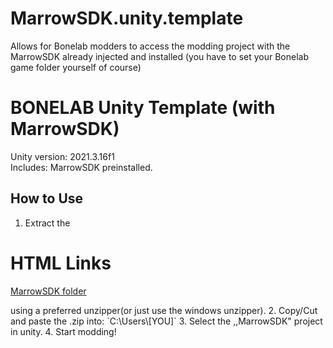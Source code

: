 # MarrowSDK.unity.template
Allows for Bonelab modders to access the modding project with the MarrowSDK already injected and installed (you have to set your Bonelab game folder yourself of course)

# BONELAB Unity Template (with MarrowSDK)

   Unity version: 2021.3.16f1  
   Includes: MarrowSDK preinstalled.

  ## How to Use
1. Extract the <!DOCTYPE html>
<html>
<body>

<h1>HTML Links</h1>

<p><a href="https://github.com/Braindead73German/MarrowSDK.unity.template/releases/tag/v.6.0">MarrowSDK folder</a></p>

</body>
</html>
 using a preferred unzipper(or just use the windows unzipper).
2. Copy/Cut and paste the .zip into:
`C:\Users\[YOU]`
3. Select the ,,MarrowSDK" project in unity.
4. Start modding!
